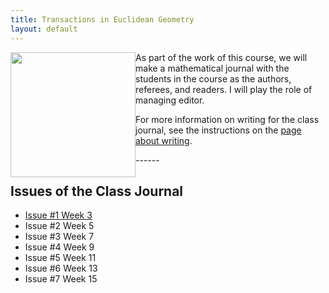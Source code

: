 ```yaml
---
title: Transactions in Euclidean Geometry
layout: default
---
```


<img src="{{ site.baseurl }}/images/teg_cover1.png" height="200" style="float:left;">

As part of the work of this course, we will make a mathematical journal with
the students in the course as the authors, referees, and readers. I will play
the role of managing editor.

For more information on writing for the class journal, see the instructions on
the [page about writing][writing].

[writing]: {{site.baseurl}}/writing/


<div class="row">
</div>
------

## Issues of the Class Journal

- [Issue #1 Week 3]({{site.baseurl}}/journal/2014F/issue01/TEG01.pdf}})
- Issue #2 Week 5
- Issue #3 Week 7
- Issue #4 Week 9
- Issue #5 Week 11
- Issue #6 Week 13
- Issue #7 Week 15
